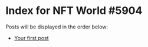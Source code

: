 # Index for NFT World #5904
Posts will be displayed in the order below:

- [Your first post](./001-first.md)

